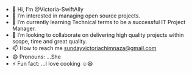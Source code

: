 - 👋 Hi, I’m @Victoria-SwiftAlly
- 👀 I’m interested in managing open source projects.
- 🌱 I’m currently learning Technical terms to be a successful IT Project Manager.
- 💞️ I’m looking to collaborate on delivering high quality projects within scope, time and great quality.
- 📫 How to reach me sundayvictoriachimnaza@gmail.com
- 😄 Pronouns: ...She
- ⚡ Fun fact: ...I love cooking ☺️😆

<!---
Victoria-SwiftAlly/Victoria-SwiftAlly is a ✨ special ✨ repository because its `README.md` (this file) appears on your GitHub profile.
You can click the Preview link to take a look at your changes.
--->
